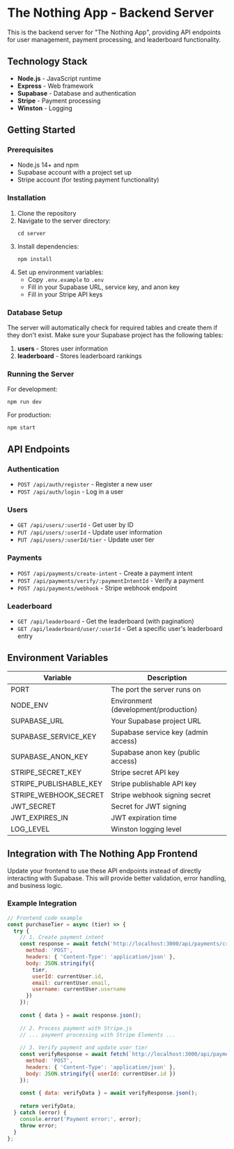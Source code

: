 # The Nothing App - Backend Server

This is the backend server for "The Nothing App", providing API endpoints for user management, payment processing, and leaderboard functionality.

## Technology Stack

- **Node.js** - JavaScript runtime
- **Express** - Web framework
- **Supabase** - Database and authentication
- **Stripe** - Payment processing
- **Winston** - Logging

## Getting Started

### Prerequisites

- Node.js 14+ and npm
- Supabase account with a project set up
- Stripe account (for testing payment functionality)

### Installation

1. Clone the repository
2. Navigate to the server directory:
   ```
   cd server
   ```
3. Install dependencies:
   ```
   npm install
   ```
4. Set up environment variables:
   - Copy `.env.example` to `.env`
   - Fill in your Supabase URL, service key, and anon key
   - Fill in your Stripe API keys

### Database Setup

The server will automatically check for required tables and create them if they don't exist. Make sure your Supabase project has the following tables:

1. **users** - Stores user information
2. **leaderboard** - Stores leaderboard rankings

### Running the Server

For development:
```
npm run dev
```

For production:
```
npm start
```

## API Endpoints

### Authentication

- `POST /api/auth/register` - Register a new user
- `POST /api/auth/login` - Log in a user

### Users

- `GET /api/users/:userId` - Get user by ID
- `PUT /api/users/:userId` - Update user information
- `PUT /api/users/:userId/tier` - Update user tier

### Payments

- `POST /api/payments/create-intent` - Create a payment intent
- `POST /api/payments/verify/:paymentIntentId` - Verify a payment
- `POST /api/payments/webhook` - Stripe webhook endpoint

### Leaderboard

- `GET /api/leaderboard` - Get the leaderboard (with pagination)
- `GET /api/leaderboard/user/:userId` - Get a specific user's leaderboard entry

## Environment Variables

| Variable | Description |
|----------|-------------|
| PORT | The port the server runs on |
| NODE_ENV | Environment (development/production) |
| SUPABASE_URL | Your Supabase project URL |
| SUPABASE_SERVICE_KEY | Supabase service key (admin access) |
| SUPABASE_ANON_KEY | Supabase anon key (public access) |
| STRIPE_SECRET_KEY | Stripe secret API key |
| STRIPE_PUBLISHABLE_KEY | Stripe publishable API key |
| STRIPE_WEBHOOK_SECRET | Stripe webhook signing secret |
| JWT_SECRET | Secret for JWT signing |
| JWT_EXPIRES_IN | JWT expiration time |
| LOG_LEVEL | Winston logging level |

## Integration with The Nothing App Frontend

Update your frontend to use these API endpoints instead of directly interacting with Supabase. This will provide better validation, error handling, and business logic.

### Example Integration

```javascript
// Frontend code example
const purchaseTier = async (tier) => {
  try {
    // 1. Create payment intent
    const response = await fetch('http://localhost:3000/api/payments/create-intent', {
      method: 'POST',
      headers: { 'Content-Type': 'application/json' },
      body: JSON.stringify({ 
        tier,
        userId: currentUser.id,
        email: currentUser.email,
        username: currentUser.username
      })
    });
    
    const { data } = await response.json();
    
    // 2. Process payment with Stripe.js
    // ... payment processing with Stripe Elements ...
    
    // 3. Verify payment and update user tier
    const verifyResponse = await fetch(`http://localhost:3000/api/payments/verify/${data.paymentIntentId}`, {
      method: 'POST',
      headers: { 'Content-Type': 'application/json' },
      body: JSON.stringify({ userId: currentUser.id })
    });
    
    const { data: verifyData } = await verifyResponse.json();
    
    return verifyData;
  } catch (error) {
    console.error('Payment error:', error);
    throw error;
  }
};
``` 